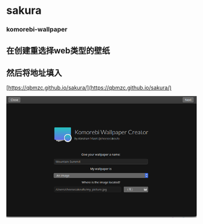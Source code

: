 # sakura

### komorebi-wallpaper

## 在创建重选择web类型的壁纸

## 然后将地址填入

[https://qbmzc.github.io/sakura/](https://qbmzc.github.io/sakura/)

![新建壁纸](https://raw.githubusercontent.com/qbmzc/sakura/master/imgs/1592540153_20200619121538032_2012888474.png)
